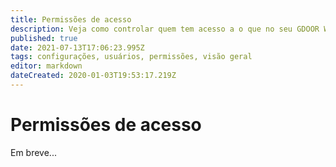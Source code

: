 ```yaml
---
title: Permissões de acesso
description: Veja como controlar quem tem acesso a o que no seu GDOOR WEB
published: true
date: 2021-07-13T17:06:23.995Z
tags: configurações, usuários, permissões, visão geral
editor: markdown
dateCreated: 2020-01-03T19:53:17.219Z
---
```


# Permissões de acesso

Em breve...
